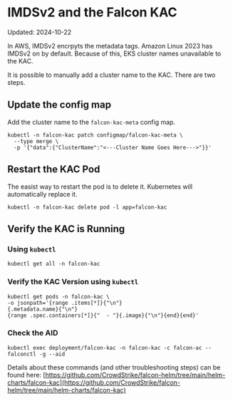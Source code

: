 # IMDSv2 and the Falcon KAC

Updated: 2024-10-22

In AWS, IMDSv2 encrpyts the metadata tags.  Amazon Linux 2023 has IMDSv2 on by default.  Because of this, EKS cluster names unavailable to the KAC.

It is possible to manually add a cluster name to the KAC.  There are two steps.

## Update the config map

Add the cluster name to the `falcon-kac-meta` config map.

```
kubectl -n falcon-kac patch configmap/falcon-kac-meta \
  --type merge \
  -p '{"data":{"ClusterName":"<---Cluster Name Goes Here--->"}}'
```

## Restart the KAC Pod

The easist way to restart the pod is to delete it.  Kubernetes will automatically replace it.

```
kubectl -n falcon-kac delete pod -l app=falcon-kac
```

## Verify the KAC is Running

### Using `kubectl`

```
kubectl get all -n falcon-kac
```

### Verify the KAC Version using `kubectl`

```
kubectl get pods -n falcon-kac \
-o jsonpath='{range .items[*]}{"\n"}
{.metadata.name}{"\n"}
{range .spec.containers[*]}{"  - "}{.image}{"\n"}{end}{end}'
```

### Check the AID

```
kubectl exec deployment/falcon-kac -n falcon-kac -c falcon-ac -- falconctl -g --aid
```

Details about these commands (and other troubleshooting steps) can be found here:
[https://github.com/CrowdStrike/falcon-helm/tree/main/helm-charts/falcon-kac](https://github.com/CrowdStrike/falcon-helm/tree/main/helm-charts/falcon-kac)
